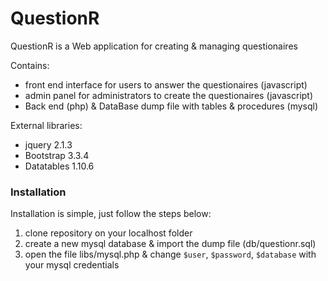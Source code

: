 # QuestionR
QuestionR is a Web application for creating &amp; managing questionaires

Contains:
- front end interface for users to answer the questionaires (javascript)
- admin panel for administrators to create the questionaires (javascript)
- Back end (php) & DataBase dump file with tables & procedures (mysql)

External libraries:
- jquery 2.1.3
- Bootstrap 3.3.4
- Datatables 1.10.6

### Installation

Installation is simple, just follow the steps below:
1. clone repository on your localhost folder
2. create a new mysql database & import the dump file (db/questionr.sql)
4. open the file libs/mysql.php & change `$user`, `$password`, `$database` with your mysql credentials 

